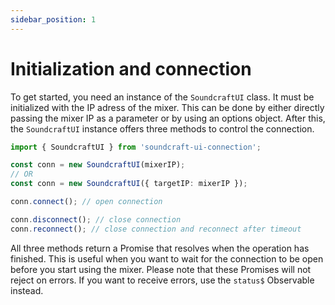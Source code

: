 ```yaml
---
sidebar_position: 1
---
```


# Initialization and connection

To get started, you need an instance of the `SoundcraftUI` class.
It must be initialized with the IP adress of the mixer. This can be done by either directly passing the mixer IP as a parameter or by using an options object.
After this, the `SoundcraftUI` instance offers three methods to control the connection.

```ts
import { SoundcraftUI } from 'soundcraft-ui-connection';

const conn = new SoundcraftUI(mixerIP);
// OR
const conn = new SoundcraftUI({ targetIP: mixerIP });

conn.connect(); // open connection

conn.disconnect(); // close connection
conn.reconnect(); // close connection and reconnect after timeout
```

All three methods return a Promise that resolves when the operation has finished.
This is useful when you want to wait for the connection to be open before you start using the mixer.
Please note that these Promises will not reject on errors.
If you want to receive errors, use the `status$` Observable instead.
